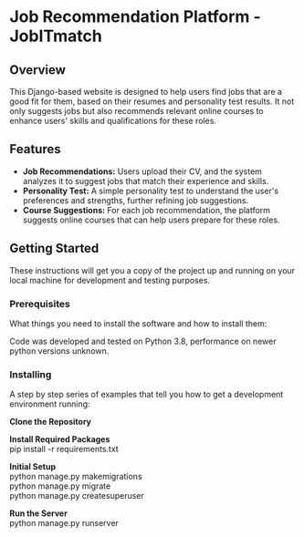 # Job Recommendation Platform - JobITmatch


## Overview
This Django-based website is designed to help users find jobs that are a good fit for them, based on their resumes and personality test results. It not only suggests jobs but also recommends relevant online courses to enhance users' skills and qualifications for these roles.


## Features
- **Job Recommendations:** Users upload their CV, and the system analyzes it to suggest jobs that match their experience and skills.
- **Personality Test:** A simple personality test to understand the user's preferences and strengths, further refining job suggestions.
- **Course Suggestions:** For each job recommendation, the platform suggests online courses that can help users prepare for these roles.


## Getting Started
These instructions will get you a copy of the project up and running on your local machine for development and testing purposes.


### Prerequisites  
What things you need to install the software and how to install them:

Code was developed and tested on Python 3.8, performance on newer python versions unknown.


### Installing  
A step by step series of examples that tell you how to get a development environment running:


**Clone the Repository**


**Install Required Packages**  
pip install -r requirements.txt


**Initial Setup**  
python manage.py makemigrations  
python manage.py migrate  
python manage.py createsuperuser


**Run the Server**  
python manage.py runserver
